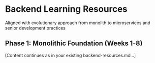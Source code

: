 # Backend Learning Resources
Aligned with evolutionary approach from monolith to microservices and senior development practices

## Phase 1: Monolithic Foundation (Weeks 1-8)

[Content continues as in your existing backend-resources.md...]
